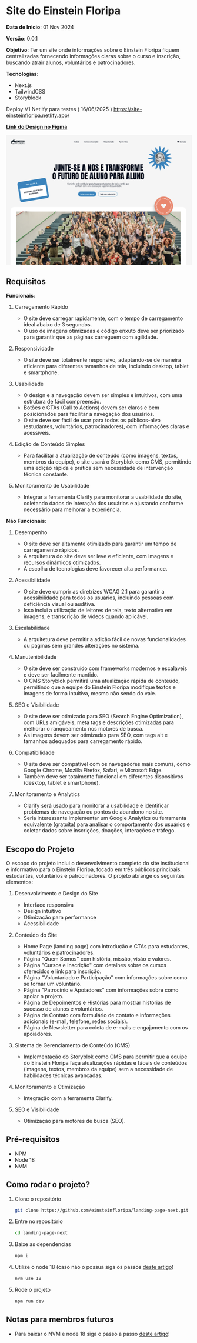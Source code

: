 # Site do Einstein Floripa

**Data de Inicio**: 01 Nov 2024

**Versão**: 0.0.1

**Objetivo**: Ter um site onde informações sobre o Einstein Floripa fiquem centralizadas fornecendo informações claras sobre o curso e inscrição, buscando atrair alunos, voluntários e patrocinadores.

**Tecnologias**:

- Next.js
- TailwindCSS
- Storyblock

Deploy V1 Netlify para testes ( 16/06/2025 )
https://site-einsteinfloripa.netlify.app/

[**Link do Design no Figma** ](https://www.figma.com/design/WU7RpztgmjZntvEywl9c43/ReDesign---Site?node-id=72-322&t=aLRjy3ZHFgr8DlmL-1)

![Imagem da Hero](/src/assets/readme-cover.png)

## Requisitos

**Funcionais**:

1. Carregamento Rápido

   - O site deve carregar rapidamente, com o tempo de carregamento ideal abaixo de 3 segundos.
   - O uso de imagens otimizadas e código enxuto deve ser priorizado para garantir que as páginas carreguem com agilidade.

2. Responsividade

   - O site deve ser totalmente responsivo, adaptando-se de maneira eficiente para diferentes tamanhos de tela, incluindo desktop, tablet e smartphone.

3. Usabilidade

   - O design e a navegação devem ser simples e intuitivos, com uma estrutura de fácil compreensão.
   - Botões e CTAs (Call to Actions) devem ser claros e bem posicionados para facilitar a navegação dos usuários.
   - O site deve ser fácil de usar para todos os públicos-alvo (estudantes, voluntários, patrocinadores), com informações claras e acessíveis.

4. Edição de Conteúdo Simples

   - Para facilitar a atualização de conteúdo (como imagens, textos, membros da equipe), o site usará o Storyblok como CMS, permitindo uma edição rápida e prática sem necessidade de intervenção técnica constante.

5. Monitoramento de Usabilidade
   - Integrar a ferramenta Clarify para monitorar a usabilidade do site, coletando dados de interação dos usuários e ajustando conforme necessário para melhorar a experiência.

**Não Funcionais**:

1. Desempenho

   - O site deve ser altamente otimizado para garantir um tempo de carregamento rápidos.
   - A arquitetura do site deve ser leve e eficiente, com imagens e recursos dinâmicos otimizados.
   - A escolha de tecnologias deve favorecer alta performance.

2. Acessibilidade

   - O site deve cumprir as diretrizes WCAG 2.1 para garantir a acessibilidade para todos os usuários, incluindo pessoas com deficiência visual ou auditiva.
   - Isso inclui a utilização de leitores de tela, texto alternativo em imagens, e transcrição de vídeos quando aplicável.

3. Escalabilidade

   - A arquitetura deve permitir a adição fácil de novas funcionalidades ou páginas sem grandes alterações no sistema.

4. Manutenibilidade

   - O site deve ser construído com frameworks modernos e escaláveis e deve ser facilmente mantido.
   - O CMS Storyblok permitirá uma atualização rápida de conteúdo, permitindo que a equipe do Einstein Floripa modifique textos e imagens de forma intuitiva, mesmo não sendo do vale.

5. SEO e Visibilidade

   - O site deve ser otimizado para SEO (Search Engine Optimization), com URLs amigáveis, meta tags e descrições otimizadas para melhorar o ranqueamento nos motores de busca.
   - As imagens devem ser otimizadas para SEO, com tags alt e tamanhos adequados para carregamento rápido.

6. Compatibilidade

   - O site deve ser compatível com os navegadores mais comuns, como Google Chrome, Mozilla Firefox, Safari, e Microsoft Edge.
   - Também deve ser totalmente funcional em diferentes dispositivos (desktop, tablet e smartphone).

7. Monitoramento e Analytics
   - Clarify será usado para monitorar a usabilidade e identificar problemas de navegação ou pontos de abandono no site.
   - Seria interessante implementar um Google Analytics ou ferramenta equivalente (gratuita) para analisar o comportamento dos usuários e coletar dados sobre inscrições, doações, interações e tráfego.

## Escopo do Projeto

O escopo do projeto inclui o desenvolvimento completo do site institucional e informativo para o Einstein Floripa, focado em três públicos principais: estudantes, voluntários e patrocinadores. O projeto abrange os seguintes elementos:

1. Desenvolvimento e Design do Site

   - Interface responsiva
   - Design intuitivo
   - Otimização para performance
   - Acessibilidade

2. Conteúdo do Site

   - Home Page (landing page) com introdução e CTAs para estudantes, voluntários e patrocinadores.
   - Página "Quem Somos" com história, missão, visão e valores.
   - Página "Cursos e Inscrição" com detalhes sobre os cursos oferecidos e link para inscrição.
   - Página "Voluntariado e Participação" com informações sobre como se tornar um voluntário.
   - Página "Patrocínio e Apoiadores" com informações sobre como apoiar o projeto.
   - Página de Depoimentos e Histórias para mostrar histórias de sucesso de alunos e voluntários.
   - Página de Contato com formulário de contato e informações adicionais (e-mail, telefone, redes sociais).
   - Página de Newsletter para coleta de e-mails e engajamento com os apoiadores.

3. Sistema de Gerenciamento de Conteúdo (CMS)

   - Implementação do Storyblok como CMS para permitir que a equipe do Einstein Floripa faça atualizações rápidas e fáceis de conteúdos (imagens, textos, membros da equipe) sem a necessidade de habilidades técnicas avançadas.

4. Monitoramento e Otimização

   - Integração com a ferramenta Clarify.

5. SEO e Visibilidade
   - Otimização para motores de busca (SEO).

## Pré-requisitos

- NPM
- Node 18
- NVM

## Como rodar o projeto?

1. Clone o repositório
   ```bash
   git clone https://github.com/einsteinfloripa/landing-page-next.git
   ```
2. Entre no repositório
   ```bash
   cd landing-page-next
   ```
3. Baixe as dependencias
   ```bash
   npm i
   ```
4. Utilize o node 18 (caso não o possua siga os passos [deste artigo](https://medium.com/@micapareddes/como-instalar-uma-vers%C3%A3o-espec%C3%ADfica-do-node-js-ff4f9d001b06))
   ```bash
   nvm use 18
   ```
5. Rode o projeto
   ```bash
   npm run dev
   ```

## Notas para membros futuros

- Para baixar o NVM e node 18 siga o passo a passo [deste artigo](https://medium.com/@micapareddes/como-instalar-uma-vers%C3%A3o-espec%C3%ADfica-do-node-js-ff4f9d001b06)!
